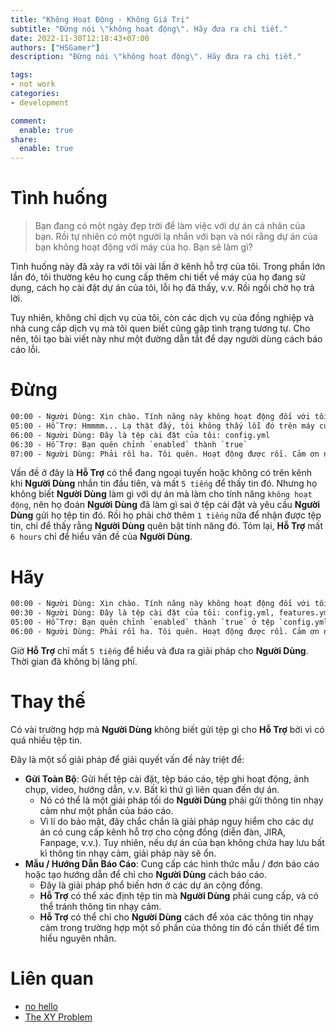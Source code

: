 ```yaml
---
title: "Không Hoạt Động - Không Giá Trị"
subtitle: "Đừng nói \"không hoạt động\". Hãy đưa ra chi tiết."
date: 2022-11-30T12:18:43+07:00
authors: ["HSGamer"]
description: "Đừng nói \"không hoạt động\". Hãy đưa ra chi tiết."

tags:
- not work
categories:
- development

comment:
  enable: true
share:
  enable: true
---
```


# Tình huống

> Bạn đang có một ngày đẹp trời để làm việc với dự án cá nhân của bạn. Rồi tự nhiên có một người lạ nhắn với bạn và nói rằng dự án của bạn không hoạt động với máy của họ. Bạn sẽ làm gì?

Tình huống này đã xảy ra với tôi vài lần ở kênh hỗ trợ của tôi. Trong phần lớn lần đó, tôi thường kêu họ cung cấp thêm chi tiết về máy của họ đang sử dụng, cách họ cài đặt dự án của tôi, lỗi họ đã thấy, v.v. Rồi ngồi chờ họ trả lời.

Tuy nhiên, không chỉ dịch vụ của tôi, còn các dịch vụ của đồng nghiệp và nhà cung cấp dịch vụ mà tôi quen biết cũng gặp tình trạng tương tự. Cho nên, tôi tạo bài viết này như một đường dẫn tắt để dạy người dùng cách báo cáo lỗi.

# Đừng

```txt
00:00 - Người Dùng: Xin chào. Tính năng này không hoạt động đối với tôi. Có cách nào để sửa không?
05:00 - Hỗ Trợ: Hmmmm... Lạ thật đấy, tôi không thấy lỗi đó trên máy của tôi. Bạn có thể gửi tôi tệp cài đặt của bạn được không?
06:00 - Người Dùng: Đây là tệp cài đặt của tôi: config.yml
06:30 - Hỗ Trợ: Bạn quên chỉnh `enabled` thành `true`
07:00 - Người Dùng: Phải rồi ha. Tôi quên. Hoạt động được rồi. Cảm ơn nhé.
```

Vấn đề ở đây là **Hỗ Trợ** có thể đang ngoại tuyến hoặc không có trên kênh khi **Người Dùng** nhắn tin đầu tiên, và mất `5 tiếng` để thấy tin đó. Nhưng họ không biết **Người Dùng** làm gì với dự án mà làm cho tính năng `không hoạt động`, nên họ đoán **Người Dùng** đã làm gì sai ở tệp cài đặt và yêu cầu **Người Dùng** gửi họ tệp tin đó. Rồi họ phải chờ thêm `1 tiếng` nữa để nhận được tệp tin, chỉ để thấy rằng **Người Dùng** quên bật tính năng đó. Tóm lại, **Hỗ Trợ** mất `6 hours` chỉ để hiểu vấn đề của **Người Dùng**.

# Hãy

```txt
00:00 - Người Dùng: Xin chào. Tính năng này không hoạt động đối với tôi. Có cách nào để sửa không?
00:30 - Người Dùng: Đây là tệp cài đặt của tôi: config.yml, features.yml, data.json
05:00 - Hỗ Trợ: Bạn quên chỉnh `enabled` thành `true` ở tệp `config.yml`
06:00 - Người Dùng: Phải rồi ha. Tôi quên. Hoạt động được rồi. Cảm ơn nhé.
```

Giờ **Hỗ Trợ** chỉ mất `5 tiếng` để hiểu và đưa ra giải pháp cho **Người Dùng**. Thời gian đã không bị lãng phí.

# Thay thế

Có vài trường hợp mà **Người Dùng** không biết gửi tệp gì cho **Hỗ Trợ** bởi vì có quá nhiều tệp tin.

Đây là một số giải pháp để giải quyết vấn đề này triệt để:

* **Gửi Toàn Bộ**: Gửi hết tệp cài đặt, tệp báo cáo, tệp ghi hoạt động, ảnh chụp, video, hướng dẫn, v.v. Bất kì thứ gì liên quan đến dự án.
  * Nó có thể là một giải pháp tồi do **Người Dùng** phải gửi thông tin nhạy cảm như một phần của báo cáo.
  * Vì lí do bảo mật, đây chắc chắn là giải pháp nguy hiểm cho các dự án có cung cấp kênh hỗ trợ cho cộng đồng (diễn đàn, JIRA, Fanpage, v.v.). Tuy nhiên, nếu dự án của bạn không chứa hay lưu bất kì thông tin nhạy cảm, giải pháp này sẽ ổn.
* **Mẫu / Hướng Dẫn Báo Cáo**: Cung cấp các hình thức mẫu / đơn báo cáo hoặc tạo hướng dẫn để chỉ cho **Người Dùng** cách báo cáo.
  * Đây là giải pháp phổ biến hơn ở các dự án cộng đồng.
  * **Hỗ Trợ** có thể xác định tệp tin mà **Người Dùng** phải cung cấp, và có thể tránh thông tin nhạy cảm.
  * **Hỗ Trợ** có thể chỉ cho **Người Dùng** cách để xóa các thông tin nhạy cảm trong trường hợp một số phần của thông tin đó cần thiết để tìm hiểu nguyên nhân.

# Liên quan

* [no hello](https://nohello.net/)
* [The XY Problem](https://xyproblem.info/)